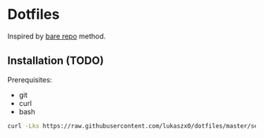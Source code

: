 # Dotfiles

Inspired by [bare repo](https://developer.atlassian.com/blog/2016/02/best-way-to-store-dotfiles-git-bare-repo/) method.

## Installation (TODO)

Prerequisites:

  * git
  * curl
  * bash

```bash
curl -Lks https://raw.githubusercontent.com/lukaszx0/dotfiles/master/setup.sh | /bin/bash
```
